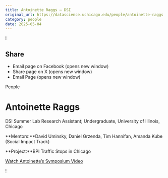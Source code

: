 ```yaml
---
title: Antoinette Raggs – DSI
original_url: https://datascience.uchicago.edu/people/antoinette-raggs
category: people
date: 2025-05-04
---
```


<!-- Table-like structure detected -->

!

## Share

* Email page on Facebook (opens new window)
* Share page on X (opens new window)
* Email Page (opens new window)

<!-- Table-like structure detected -->

People

# Antoinette Raggs

DSI Summer Lab Research Assistant; Undergraduate, University of Illinois, Chicago

**Mentors:**David Uminsky, Daniel Grzenda, Tim Hannifan, Amanda Kube (Social Impact Track)

**Project:**BPI Traffic Stops in Chicago

[Watch Antoinette’s Symposium Video](https://youtu.be/nSmSR94qif8)

!